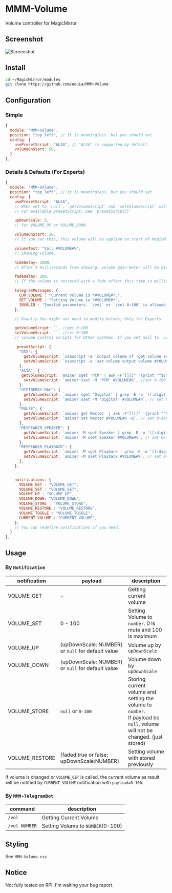 # MMM-Volume
Volume controller for MagicMirror

## Screenshot
![Screenshot](https://raw.githubusercontent.com/eouia/MMM-Volume/master/mmm-volume.png)

## Install
```sh
cd ~/MagicMirror/modules
git clone https://github.com/eouia/MMM-Volume
```

## Configuration

### Simple
```js
{
  module: "MMM-Volume",
  position: "top_left", // It is meaningless. but you should set.
  config: {
    usePresetScript: "ALSA", // "ALSA" is supported by default.
    volumeOnStart: 50,
  }
},
```

### Details & Defaults (For Experts)
```js
{
  module: "MMM-Volume",
  position: "top_left", // It is meaningless. but you should set.
  config: {
    usePresetScript: "ALSA",
    // When set to `null`, `getVolumeScript` and `setVolumeScript` will be used directly. See the experts section.
    // For available presetScript, See `presetScript{}`

    upDownScale: 5,
    // for VOLUME_UP or VOLUME_DOWN.

    volumeOnStart: 10,
    // If you set this, this volume will be applied on start of MagicMirror

    volumeText: "Vol: #VOLUME#%",
    // Showing volume.

    hideDelay: 2000,
    // After X milliseconds from showing, volume gain-meter will be disappeared.

    fadeDelay: 200,
    // If the volume is restored with a fade effect this time in milliseconds will be waited between to scales

    telegramMessages: {
      CUR_VOLUME : "Current Volume is *#VOLUME#*.",
      SET_VOLUME : "Setting Volume to *#VOLUME#*",
      INVALID : "Invalid parameters. `/vol` or `/vol 0~100` is allowed."
    },

    // Usually You might not need to modify belows; Only for Experts.

    getVolumeScript: ``, //get 0~100
    setVolumeScript: ``, //set 0~100
    // volume control scripts for Other systems. If you set null to `usePresetScript`, these fields will be used instead.

     presetScript: {
      "OSX": {
        getVolumeScript: `osascript -e 'output volume of (get volume settings)'`, // get 0~100
        setVolumeScript: `osascript -e 'set volume output volume #VOLUME#'` // set 0~100
      },
      "ALSA": {
       getVolumeScript: `amixer sget 'PCM' | awk -F"[][]" '{print ""$2""}' | grep %  | awk '{gsub ( /%/, "" ) ; print}'`, // get 0~100
        setVolumeScript: `amixer sset -M 'PCM' #VOLUME#%`, //set 0~100
      },
      "HIFIBERRY-DAC": {
        getVolumeScript: `amixer sget 'Digital' | grep -E -o '[[:digit:]]+%' | head -n 1| sed 's/%//g'`, // get 0~100
        setVolumeScript: `amixer sset -M 'Digital' #VOLUME#%`, // set 0~100
      },
      "PULSE": {
        getVolumeScript: `amixer get Master  | awk -F"[][]" '{print ""$2""}' | grep %  | awk 'NR==1{print $1}' | awk '{gsub(/%/,"") ; print}'`, // get 0~100
        setVolumeScript: `amixer set Master #VOLUME#% -q`, // set 0~100
      },
      "RESPEAKER_SPEAKER": {
        getVolumeScript: `amixer -M sget Speaker | grep -E -o '[[:digit:]]+%' | head -n 1| sed 's/%//g'`, // get 0~100
        setVolumeScript: `amixer -M sset Speaker #VOLUME#%`, // set 0~100
      },
      "RESPEAKER_PLAYBACK": {
        getVolumeScript: `amixer -M sget Playback | grep -E -o '[[:digit:]]+%' | head -n 1| sed 's/%//g'`, // get 0~100
        setVolumeScript: `amixer -M sset Playback #VOLUME#%`, // set 0~100
      },
    },


    notifications: {
      VOLUME_GET : "VOLUME_GET",
      VOLUME_SET : "VOLUME_SET",
      VOLUME_UP : "VOLUME_UP",
      VOLUME_DOWN: "VOLUME_DOWN",
      VOLUME_STORE : "VOLUME_STORE",
      VOLUME_RESTORE : "VOLUME_RESTORE",
      VOLUME_TOGGLE : "VOLUME_TOGGLE",
      CURRENT_VOLUME : "CURRENT_VOLUME",
    },
    // You can redefine notifications if you need.
  }
},
```


## Usage

### By `Notification`

|notification | payload | description
|---|---|---|
|VOLUME_GET | - | Getting current volume
|VOLUME_SET | 0 - 100 | Setting Volume to `number`. 0 is mute and 100 is maximum
|VOLUME_UP | {upDownScale: NUMBER} or `null` for default value | Volume up by `upDownScale`
|VOLUME_DOWN | {upDownScale: NUMBER} or `null` for default value| Volume down by `upDownScale`
|VOLUME_STORE | `null` or `0-100` | Storing current volume and setting the volume to `number`.<br/> If payload be `null`, volume will not be changed. (just stored)
|VOLUME_RESTORE | {faded:true or false; upDownScale:NUMBER} | Setting volume with stored previously

If volume is changed or `VOLUME_GET` is called, the current volume as result will be notified by `CURRENT_VOLUME` notification with `payload=0-100`.



### By `MMM-TelegramBot`
|command | description
|--- |---
|`/vol` | Getting Current Volume
|`/vol NUMBER` | Setting Volume to `NUMBER`(0-100)


## Styling
See `MMM-Volume.css`


## Notice
Not fully tested on RPI. I'm waiting your bug report.
